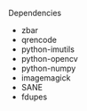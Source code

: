 Dependencies
* zbar
* qrencode
* python-imutils
* python-opencv
* python-numpy
* imagemagick
* SANE
* fdupes
